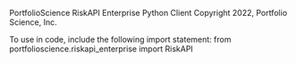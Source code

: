 PortfolioScience RiskAPI Enterprise Python Client
Copyright 2022, Portfolio Science, Inc.

To use in code, include the following import statement:
from portfolioscience.riskapi_enterprise import RiskAPI
